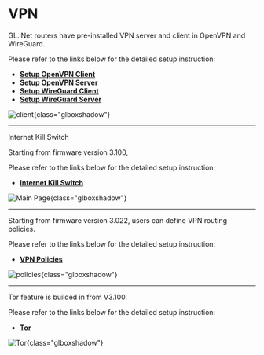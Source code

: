 # VPN

GL.iNet routers have pre-installed VPN server and client in OpenVPN and WireGuard. 

Please refer to the links below for the detailed setup instruction:

- [**Setup OpenVPN Client**](../../../tutorials/openvpn_client/)
- [**Setup OpenVPN Server**](../../../tutorials/openvpn_server/)
- [**Setup WireGuard Client**](../../../tutorials/wireguard_client/)
- [**Setup WireGuard Server**](../../../tutorials/wireguard_server/)

![client](https://static.gl-inet.com/docs/en/3/setup/slate/vpn/client.png){class="glboxshadow"}

---

Internet Kill Switch

Starting from firmware version 3.100,

Please refer to the links below for the detailed setup instruction:

- [**Internet Kill Switch**](https://docs.gl-inet.com/en/3/app/internet_kill_switch/)

![Main Page](https://static.gl-inet.com/docs/en/3/tutorials/internet_kill_switch/Internet%20kill%20switch.png){class="glboxshadow"}

---

Starting from firmware version 3.022, users can define VPN routing policies. 

Please refer to the links below for the detailed setup instruction:

- [**VPN Policies**](https://docs.gl-inet.com/en/3/app/vpn_policies/)

![policies](https://static.gl-inet.com/docs/en/3/setup/slate/vpn/policies.png){class="glboxshadow"}

---

Tor feature is builded in from V3.100.

Please refer to the links below for the detailed setup instruction:

- [**Tor**](https://docs.gl-inet.com/en/3/app/tor/)

![Tor](https://static.gl-inet.com/docs/en/3/tutorials/tor/tor_interface.png){class="glboxshadow"}
